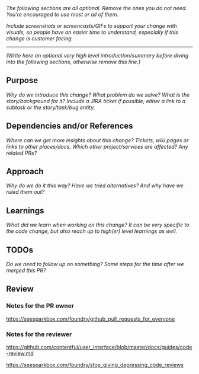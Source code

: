 <!-- https://help.github.com/articles/creating-a-pull-request-template-for-your-repository -->

<em>
The following sections are all optional. Remove the ones you do not need. You're encouraged to use most or all of them.

Include screenshots or screencasts/GIFs to support your change with visuals, so people have an easier time to understand,
especially if this change is customer facing.
</em>

-----
<!-- You can remove everything above including this HTML comment -->

_(Write here an optional very high level introduction/summary before diving into the following sections, otherwise remove this line.)_

## Purpose

_Why do we introduce this change? What problem do we solve? What is the story/background for it? Include a JIRA ticket if possible, either a link to a subtask or the story/task/bug entity._

## Dependencies and/or References

_Where can we get more insights about this change? Tickets, wiki pages or links to other places/docs. Which other project/services are affected? Any related PRs?_

## Approach

_Why do we do it this way? Have we tried alternatives? And why have we ruled them out?_

## Learnings

_What did we learn when working on this change? It can be very specific to the code change, but also reach up to high(er) level learnings as well._

## TODOs

_Do we need to follow up on something? Some steps for the time after we merged this PR?_

## Review

### Notes for the PR owner

<https://seesparkbox.com/foundry/github_pull_requests_for_everyone>

### Notes for the reviewer

<https://github.com/contentful/user_interface/blob/master/docs/guides/code-review.md>

<https://seesparkbox.com/foundry/stop_giving_depressing_code_reviews>
